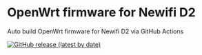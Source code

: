 # OpenWrt firmware for Newifi D2

Auto build OpenWrt firmware for Newifi D2 via GitHub Actions

[![GitHub release (latest by date)](https://img.shields.io/github/v/release/weitian8/OpenWrt-Newifi_D2?style=for-the-badge&label=Download)](https://github.com/weitian8/OpenWrt-Newifi_D2/releases/latest)
